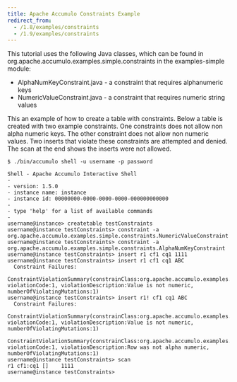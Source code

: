 ```yaml
---
title: Apache Accumulo Constraints Example
redirect_from:
  - /1.8/examples/constraints
  - /1.9/examples/constraints
---
```


This tutorial uses the following Java classes, which can be found in org.apache.accumulo.examples.simple.constraints in the examples-simple module:

 * AlphaNumKeyConstraint.java - a constraint that requires alphanumeric keys
 * NumericValueConstraint.java - a constraint that requires numeric string values

This an example of how to create a table with constraints. Below a table is
created with two example constraints. One constraints does not allow non alpha
numeric keys. The other constraint does not allow non numeric values. Two
inserts that violate these constraints are attempted and denied. The scan at
the end shows the inserts were not allowed.

    $ ./bin/accumulo shell -u username -p password

    Shell - Apache Accumulo Interactive Shell
    -
    - version: 1.5.0
    - instance name: instance
    - instance id: 00000000-0000-0000-0000-000000000000
    -
    - type 'help' for a list of available commands
    -
    username@instance> createtable testConstraints
    username@instance testConstraints> constraint -a org.apache.accumulo.examples.simple.constraints.NumericValueConstraint
    username@instance testConstraints> constraint -a org.apache.accumulo.examples.simple.constraints.AlphaNumKeyConstraint
    username@instance testConstraints> insert r1 cf1 cq1 1111
    username@instance testConstraints> insert r1 cf1 cq1 ABC
      Constraint Failures:
          ConstraintViolationSummary(constrainClass:org.apache.accumulo.examples.simple.constraints.NumericValueConstraint, violationCode:1, violationDescription:Value is not numeric, numberOfViolatingMutations:1)
    username@instance testConstraints> insert r1! cf1 cq1 ABC
      Constraint Failures:
          ConstraintViolationSummary(constrainClass:org.apache.accumulo.examples.simple.constraints.NumericValueConstraint, violationCode:1, violationDescription:Value is not numeric, numberOfViolatingMutations:1)
          ConstraintViolationSummary(constrainClass:org.apache.accumulo.examples.simple.constraints.AlphaNumKeyConstraint, violationCode:1, violationDescription:Row was not alpha numeric, numberOfViolatingMutations:1)
    username@instance testConstraints> scan
    r1 cf1:cq1 []    1111
    username@instance testConstraints>

